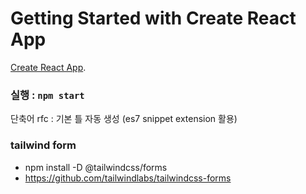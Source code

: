 # Getting Started with Create React App
[Create React App](https://github.com/facebook/create-react-app).

### 실행 : `npm start`

단축어 rfc : 기본 틀 자동 생성 (es7 snippet extension 활용)



### tailwind form 
+ npm install -D @tailwindcss/forms
+ https://github.com/tailwindlabs/tailwindcss-forms